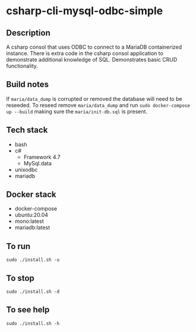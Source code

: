 # csharp-cli-mysql-odbc-simple

## Description
A csharp consol that uses ODBC to
connect to a MariaDB containerized instance.
There is extra code in the csharp consol
application to demonstrate additional knowledge
of SQL.
Demonstrates basic CRUD functionality.

## Build notes
If `maria/data_dump` is corrupted or removed
the database will need to be reseeded. To reseed
remove `maria/data_dump` and run `sudo docker-compose up --build` making sure the `maria/init-db.sql` is present.

## Tech stack
- bash
- c#
  - Framework 4.7
  - MySql.data
- unixodbc
- mariadb

## Docker stack
- docker-compose
- ubuntu:20.04
- mono:latest
- mariadb:latest

## To run
`sudo ./install.sh -u`

## To stop
`sudo ./install.sh -d`

## To see help
`sudo ./install.sh -h`
